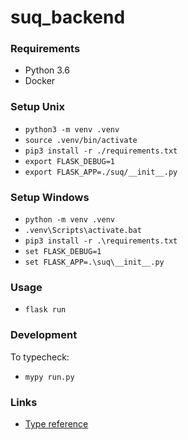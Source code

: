 # suq_backend

### Requirements

- Python 3.6
- Docker

### Setup Unix

- `python3 -m venv .venv`
- `source .venv/bin/activate`
- `pip3 install -r ./requirements.txt`
- `export FLASK_DEBUG=1`
- `export FLASK_APP=./suq/__init__.py`

### Setup Windows

- `python -m venv .venv`
- `.venv\Scripts\activate.bat`
- `pip3 install -r .\requirements.txt`
- `set FLASK_DEBUG=1`
- `set FLASK_APP=.\suq\__init__.py`

### Usage

- `flask run`

### Development

To typecheck:

- `mypy run.py`

### Links

- [Type reference](https://docs.python.org/3/library/typing.html)
